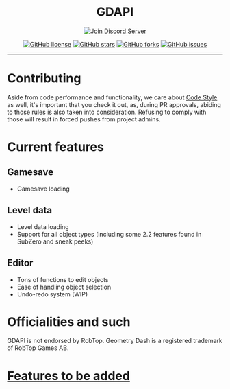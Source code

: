 <div align="center">
<h1>GDAPI</h1>
      <a href="https://ci.appveyor.com/project/AltenGD/gd-edit"><img src="https://ci.appveyor.com/api/projects/status/rr383gfmmby75c2p?svg=true" alt="Join Discord Server"/></a>
      
[![GitHub license](https://img.shields.io/github/license/gd-edit/GDAPI.svg?style=flat-square)](https://github.com/gd-edit/GDAPI/blob/master/LICENSE) 
[![GitHub stars](https://img.shields.io/github/stars/gd-edit/GDAPI.svg?style=flat-square)](https://github.com/gd-edit/GDAPI/stargazers)
[![GitHub forks](https://img.shields.io/github/forks/gd-edit/GDAPI.svg?style=flat-square)](https://github.com/gd-edit/GDAPI/network)
[![GitHub issues](https://img.shields.io/github/issues/gd-edit/GDAPI.svg?style=flat-square)](https://github.com/gd-edit/GDAPI/issues)
</div>

---

# Contributing

Aside from code performance and functionality, we care about [Code Style](CodeStyle.md) as well, it's important that you check it out, as, during PR approvals, abiding to those rules is also taken into consideration. Refusing to comply with those will result in forced pushes from project admins.

# Current features

## Gamesave

- Gamesave loading

## Level data

- Level data loading
- Support for all object types (including some 2.2 features found in SubZero and sneak peeks)

## Editor

- Tons of functions to edit objects
- Ease of handling object selection
- Undo-redo system (WIP)

# Officialities and such

GDAPI is not endorsed by RobTop. Geometry Dash is a registered trademark of RobTop Games AB.

# [Features to be added](FeaturesToBeAdded.md)
